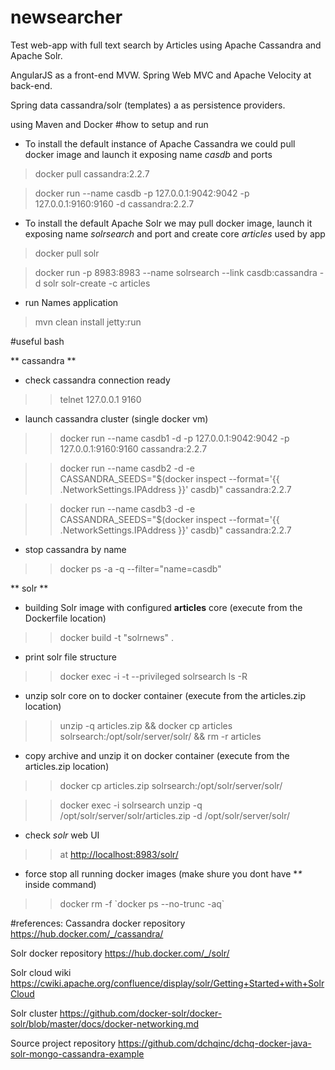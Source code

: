 # newsearcher

Test web-app with full text search by Articles using Apache Cassandra and Apache Solr.

AngularJS as a front-end MVW. Spring Web MVC and Apache Velocity at back-end.

Spring data cassandra/solr (templates) a as persistence providers.

using Maven and Docker 
#how to setup and run

* To install the default instance of Apache Cassandra we could pull docker image and launch it exposing name *casdb* and ports

> docker pull cassandra:2.2.7

> docker run --name casdb -p 127.0.0.1:9042:9042 -p 127.0.0.1:9160:9160 -d cassandra:2.2.7

* To install the default Apache Solr we may pull docker image, launch it exposing name *solrsearch* and port and create core *articles* used by app

> docker pull solr

> docker run -p 8983:8983 --name solrsearch --link casdb:cassandra -d solr solr-create -c articles

* run Names application

> mvn clean install jetty:run

#useful bash

** cassandra **

* check cassandra connection ready

>> telnet 127.0.0.1 9160

* launch cassandra cluster (single docker vm)

>> docker run --name casdb1 -d -p 127.0.0.1:9042:9042 -p 127.0.0.1:9160:9160 cassandra:2.2.7

>> docker run --name casdb2 -d -e CASSANDRA_SEEDS="$(docker inspect --format='{{ .NetworkSettings.IPAddress }}' casdb)" cassandra:2.2.7

>> docker run --name casdb3 -d -e CASSANDRA_SEEDS="$(docker inspect --format='{{ .NetworkSettings.IPAddress }}' casdb)" cassandra:2.2.7

* stop cassandra by name

>> docker ps -a -q --filter="name=casdb"

** solr **

* building Solr image with configured **articles** core (execute from the Dockerfile location)

>> docker build -t "solrnews" .

* print solr file structure

>> docker exec -i -t --privileged solrsearch ls -R

* unzip solr core on to docker container (execute from the articles.zip location)

>> unzip -q articles.zip && docker cp articles solrsearch:/opt/solr/server/solr/ && rm -r articles

* copy archive and unzip it on docker container (execute from the articles.zip location)

>> docker cp articles.zip solrsearch:/opt/solr/server/solr/

>> docker exec -i solrsearch unzip -q /opt/solr/server/solr/articles.zip -d /opt/solr/server/solr/

* check *solr* web UI

>> at <http://localhost:8983/solr/>

* force stop all running docker images (make shure you dont have **\** inside command)

>> docker rm -f \`docker ps --no-trunc -aq\`

#references:
Cassandra docker repository <https://hub.docker.com/_/cassandra/>

Solr docker repository <https://hub.docker.com/_/solr/>

Solr cloud wiki <https://cwiki.apache.org/confluence/display/solr/Getting+Started+with+SolrCloud>

Solr cluster <https://github.com/docker-solr/docker-solr/blob/master/docs/docker-networking.md>

Source project repository <https://github.com/dchqinc/dchq-docker-java-solr-mongo-cassandra-example>
